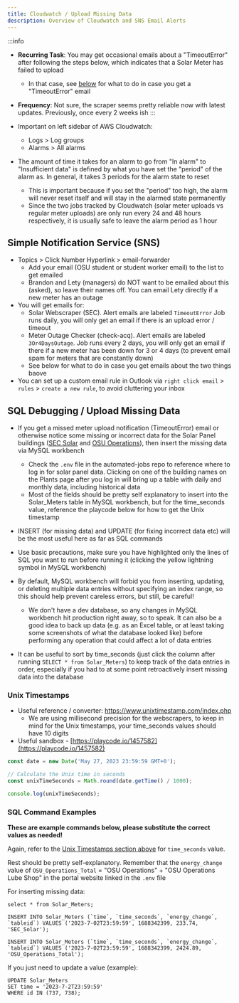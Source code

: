 ```yaml
---
title: Cloudwatch / Upload Missing Data
description: Overview of Cloudwatch and SNS Email Alerts
---
```


:::info

- **Recurring Task**: You may get occasional emails about a "TimeoutError" after following the steps below, which indicates that a Solar Meter has failed to upload
  - In that case, see [below](./cloudwatch#sql-debugging--upload-missing-data) for what to do in case you get a "TimeoutError" email
- **Frequency**: Not sure, the scraper seems pretty reliable now with latest updates. Previously, once every 2 weeks ish
:::

- Important on left sidebar of AWS Cloudwatch:
  - Logs > Log groups
  - Alarms > All alarms
- The amount of time it takes for an alarm to go from "In alarm" to "Insufficient data" is defined by what you have set the "period" of the alarm as. In general, it takes 3 periods for the alarm state to reset
  - This is important because if you set the "period" too high, the alarm will never reset itself and will stay in the alarmed state permanently
  - Since the two jobs tracked by Cloudwatch (solar meter uploads vs regular meter uploads) are only run every 24 and 48 hours respectively, it is usually safe to leave the alarm period as 1 hour

## Simple Notification Service (SNS)

- Topics > Click Number Hyperlink > email-forwarder
  - Add your email (OSU student or student worker email) to the list to get emailed
  - Brandon and Lety (managers) do NOT want to be emailed about this (asked), so leave their names off. You can email Lety directly if a new meter has an outage
- You will get emails for:
  - Solar Webscraper (SEC). Alert emails are labeled `TimeoutError` Job runs daily, you will only get an email if there is an upload error / timeout
  - Meter Outage Checker (check-acq). Alert emails are labeled `3Or4DaysOutage`. Job runs every 2 days, you will only get an email if there if a new meter has been down for 3 or 4 days (to prevent email spam for meters that are constantly down)
  - See below for what to do in case you get emails about the two things baove
- You can set up a custom email rule in Outlook via `right click email` > `rules` > `create a new rule`, to avoid cluttering your inbox

## SQL Debugging / Upload Missing Data

- If you get a missed meter upload notification (TimeoutError) email or otherwise notice some missing or incorrect data for the Solar Panel buildings ([SEC Solar](https://dashboard.sustainability.oregonstate.edu/#/building/30/2) and [OSU Operations](https://dashboard.sustainability.oregonstate.edu/#/building/42/2)), then insert the missing data via MySQL workbench

  - Check the `.env` file in the automated-jobs repo to reference where to log in for solar panel data. Clicking on one of the building names on the Plants page after you log in will bring up a table with daily and monthly data, including historical data
  - Most of the fields should be pretty self explanatory to insert into the Solar_Meters table in MySQL workbench, but for the time_seconds value, reference the playcode below for how to get the Unix timestamp

- INSERT (for missing data) and UPDATE (for fixing incorrect data etc) will be the most useful here as far as SQL commands
- Use basic precautions, make sure you have highlighted only the lines of SQL you want to run before running it (clicking the yellow lightning symbol in MySQL workbench)
- By default, MySQL workbench will forbid you from inserting, updating, or deleting multiple data entries without specifying an index range, so this should help prevent careless errors, but still, be careful!
  - We don't have a dev database, so any changes in MySQL workbench hit production right away, so to speak. It can also be a good idea to back up data (e.g. as an Excel table, or at least taking some screenshots of what the database looked like) before performing any operation that could affect a lot of data entries
- It can be useful to sort by time_seconds (just click the column after running `SELECT * from Solar_Meters`) to keep track of the data entries in order, especially if you had to at some point retroactively insert missing data into the database

### Unix Timestamps

- Useful reference / converter: https://www.unixtimestamp.com/index.php
  - We are using millisecond precision for the webscrapers, to keep in mind for the Unix timestamps, your time_seconds values should have 10 digits
- Useful sandbox - [https://playcode.io/1457582](https://playcode.io/1457582)

```js
const date = new Date('May 27, 2023 23:59:59 GMT+0');

// Calculate the Unix time in seconds
const unixTimeSeconds = Math.round(date.getTime() / 1000);

console.log(unixTimeSeconds);
```

### SQL Command Examples

**These are example commands below, please substitute the correct values as needed!**

Again, refer to the [Unix Timestamps section above](webscraper_tutorial#unix-timestamps) for `time_seconds` value.

Rest should be pretty self-explanatory. Remember that the `energy_change` value of `OSU_Operations_Total` = "OSU Operations" + "OSU Operations Lube Shop" in the portal website linked in the `.env` file

For inserting missing data:

`select * from Solar_Meters;`

`` INSERT INTO Solar_Meters (`time`, `time_seconds`, `energy_change`, `tableid`) VALUES ('2023-7-02T23:59:59', 1688342399, 233.74, 'SEC_Solar'); ``

`` INSERT INTO Solar_Meters (`time`, `time_seconds`, `energy_change`, `tableid`) VALUES ('2023-7-02T23:59:59', 1688342399, 2424.89, 'OSU_Operations_Total'); ``

If you just need to update a value (example):

```
UPDATE Solar_Meters
SET time = '2023-7-2T23:59:59'
WHERE id IN (737, 738);
```
